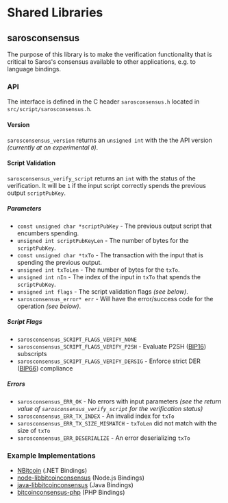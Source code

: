 Shared Libraries
================

## sarosconsensus

The purpose of this library is to make the verification functionality that is critical to Saros's consensus available to other applications, e.g. to language bindings.

### API

The interface is defined in the C header `sarosconsensus.h` located in  `src/script/sarosconsensus.h`.

#### Version

`sarosconsensus_version` returns an `unsigned int` with the the API version *(currently at an experimental `0`)*.

#### Script Validation

`sarosconsensus_verify_script` returns an `int` with the status of the verification. It will be `1` if the input script correctly spends the previous output `scriptPubKey`.

##### Parameters
- `const unsigned char *scriptPubKey` - The previous output script that encumbers spending.
- `unsigned int scriptPubKeyLen` - The number of bytes for the `scriptPubKey`.
- `const unsigned char *txTo` - The transaction with the input that is spending the previous output.
- `unsigned int txToLen` - The number of bytes for the `txTo`.
- `unsigned int nIn` - The index of the input in `txTo` that spends the `scriptPubKey`.
- `unsigned int flags` - The script validation flags *(see below)*.
- `sarosconsensus_error* err` - Will have the error/success code for the operation *(see below)*.

##### Script Flags
- `sarosconsensus_SCRIPT_FLAGS_VERIFY_NONE`
- `sarosconsensus_SCRIPT_FLAGS_VERIFY_P2SH` - Evaluate P2SH ([BIP16](https://github.com/bitcoin/bips/blob/master/bip-0016.mediawiki)) subscripts
- `sarosconsensus_SCRIPT_FLAGS_VERIFY_DERSIG` - Enforce strict DER ([BIP66](https://github.com/bitcoin/bips/blob/master/bip-0066.mediawiki)) compliance

##### Errors
- `sarosconsensus_ERR_OK` - No errors with input parameters *(see the return value of `sarosconsensus_verify_script` for the verification status)*
- `sarosconsensus_ERR_TX_INDEX` - An invalid index for `txTo`
- `sarosconsensus_ERR_TX_SIZE_MISMATCH` - `txToLen` did not match with the size of `txTo`
- `sarosconsensus_ERR_DESERIALIZE` - An error deserializing `txTo`

### Example Implementations
- [NBitcoin](https://github.com/NicolasDorier/NBitcoin/blob/master/NBitcoin/Script.cs#L814) (.NET Bindings)
- [node-libbitcoinconsensus](https://github.com/bitpay/node-libbitcoinconsensus) (Node.js Bindings)
- [java-libbitcoinconsensus](https://github.com/dexX7/java-libbitcoinconsensus) (Java Bindings)
- [bitcoinconsensus-php](https://github.com/Bit-Wasp/bitcoinconsensus-php) (PHP Bindings)
